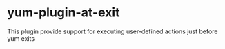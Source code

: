 # yum-plugin-at-exit
This plugin provide support for executing user-defined actions just before yum exits
